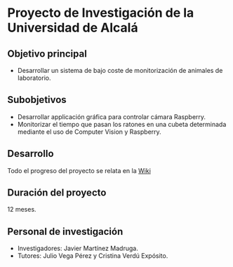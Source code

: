 # Proyecto de Investigación de la Universidad de Alcalá

## Objetivo principal

* Desarrollar un sistema de bajo coste de monitorización de animales de laboratorio.

## Subobjetivos

* Desarrollar applicación gráfica para controlar cámara Raspberry.
* Monitorizar el tiempo que pasan los ratones en una cubeta determinada mediante el uso de Computer Vision y Raspberry.

## Desarrollo

Todo el progreso del proyecto se relata en la [Wiki](https://github.com/RoboticsURJC/project-uah/wiki)

## Duración del proyecto

12 meses.

## Personal de investigación

* Investigadores: Javier Martínez Madruga.
* Tutores: Julio Vega Pérez y Cristina Verdú Expósito.